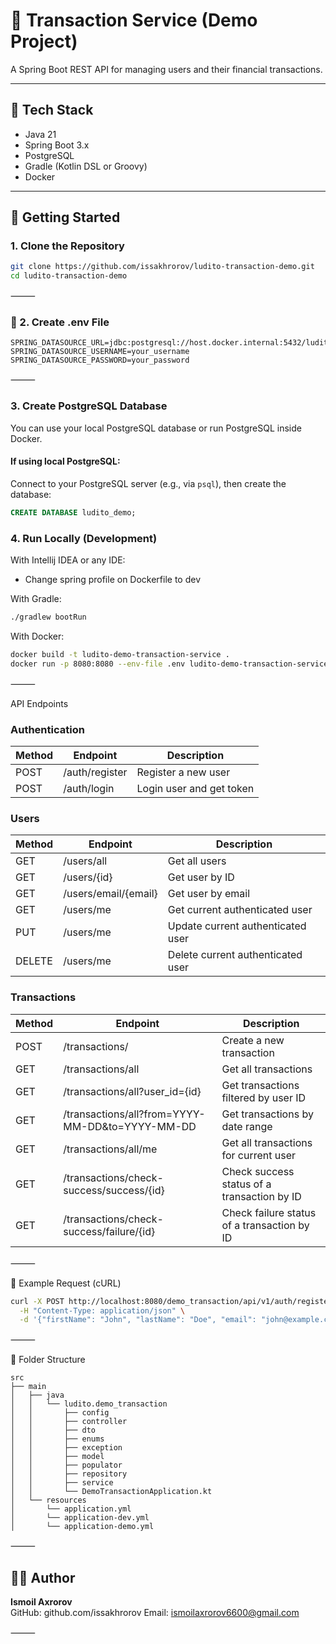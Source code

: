 # 💸 Transaction Service (Demo Project)

A Spring Boot REST API for managing users and their financial transactions.

---

## 🔧 Tech Stack

- Java 21
- Spring Boot 3.x
- PostgreSQL
- Gradle (Kotlin DSL or Groovy)
- Docker

---

## 🚀 Getting Started

### 1. Clone the Repository

```bash
git clone https://github.com/issakhrorov/ludito-transaction-demo.git
cd ludito-transaction-demo
```

⸻

### 📄 2. Create .env File

```# .env
SPRING_DATASOURCE_URL=jdbc:postgresql://host.docker.internal:5432/ludito_demo
SPRING_DATASOURCE_USERNAME=your_username
SPRING_DATASOURCE_PASSWORD=your_password
```

⸻

### 3. Create PostgreSQL Database

You can use your local PostgreSQL database or run PostgreSQL inside Docker.

#### If using local PostgreSQL:

Connect to your PostgreSQL server (e.g., via `psql`), then create the database:

```sql
CREATE DATABASE ludito_demo;
```

### 4. Run Locally (Development)

With Intellij IDEA or any IDE:

- Change spring profile on Dockerfile to dev 

With Gradle:

```bash
./gradlew bootRun
```

With Docker:

```bash
docker build -t ludito-demo-transaction-service .
docker run -p 8080:8080 --env-file .env ludito-demo-transaction-service
```

⸻

API Endpoints

### Authentication
| Method | Endpoint          | Description               |
|--------|-------------------|---------------------------|
| POST   | /auth/register    | Register a new user       |
| POST   | /auth/login       | Login user and get token  |

### Users
| Method | Endpoint                | Description                      |
|--------|-------------------------|----------------------------------|
| GET    | /users/all              | Get all users                    |
| GET    | /users/{id}             | Get user by ID                  |
| GET    | /users/email/{email}    | Get user by email               |
| GET    | /users/me               | Get current authenticated user  |
| PUT    | /users/me               | Update current authenticated user|
| DELETE | /users/me               | Delete current authenticated user|

### Transactions
| Method | Endpoint                              | Description                             |
|--------|-------------------------------------|-----------------------------------------|
| POST   | /transactions/                      | Create a new transaction                |
| GET    | /transactions/all                   | Get all transactions                    |
| GET    | /transactions/all?user_id={id}     | Get transactions filtered by user ID   |
| GET    | /transactions/all?from=YYYY-MM-DD&to=YYYY-MM-DD | Get transactions by date range       |
| GET    | /transactions/all/me                | Get all transactions for current user  |
| GET    | /transactions/check-success/success/{id} | Check success status of a transaction by ID |
| GET    | /transactions/check-success/failure/{id} | Check failure status of a transaction by ID |                              | Create a new transaction       |

⸻

🧪 Example Request (cURL)

```bash
curl -X POST http://localhost:8080/demo_transaction/api/v1/auth/register \
  -H "Content-Type: application/json" \
  -d '{"firstName": "John", "lastName": "Doe", "email": "john@example.com", "password": "password123"}'
```

⸻

📂 Folder Structure

```plaintext
src
├── main
│   ├── java
│   │   └── ludito.demo_transaction
│   │       ├── config
│   │       ├── controller
│   │       ├── dto
│   │       ├── enums
│   │       ├── exception   
│   │       ├── model
│   │       ├── populator
│   │       ├── repository
│   │       ├── service
│   │       └── DemoTransactionApplication.kt
│   └── resources
│       └── application.yml
│       └── application-dev.yml
│       └── application-demo.yml
```

⸻

## 🧑‍💻 Author

**Ismoil Axrorov**  
GitHub: github.com/issakhrorov
Email: ismoilaxrorov6600@gmail.com

⸻